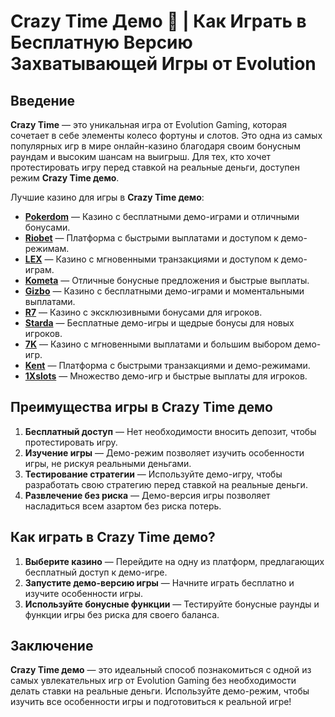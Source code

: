 # Crazy Time Демо 🎡 | Как Играть в Бесплатную Версию Захватывающей Игры от Evolution

## Введение

**Crazy Time** — это уникальная игра от Evolution Gaming, которая сочетает в себе элементы колесо фортуны и слотов. Это одна из самых популярных игр в мире онлайн-казино благодаря своим бонусным раундам и высоким шансам на выигрыш. Для тех, кто хочет протестировать игру перед ставкой на реальные деньги, доступен режим **Crazy Time демо**.

Лучшие казино для игры в **Crazy Time демо**:

- **[Pokerdom](https://brandplay.link/4k77v2yx)** — Казино с бесплатными демо-играми и отличными бонусами.
- **[Riobet](https://brandplay.link/7xBLTPyj)** — Платформа с быстрыми выплатами и доступом к демо-режимам.
- **[LEX](https://brandplay.link/zW4hdDFV)** — Казино с мгновенными транзакциями и доступом к демо-играм.
- **[Kometa](https://brandplay.link/8ZymQJV8)** — Отличные бонусные предложения и быстрые выплаты.
- **[Gizbo](https://brandplay.link/bprXw4YV)** — Казино с бесплатными демо-играми и моментальными выплатами.
- **[R7](https://brandplay.link/bMd3Yjsw)** — Казино с эксклюзивными бонусами для игроков.
- **[Starda](https://brandplay.link/fB7xwRFL)** — Бесплатные демо-игры и щедрые бонусы для новых игроков.
- **[7K](https://brandplay.link/BvQyFShp)** — Казино с мгновенными выплатами и большим выбором демо-игр.
- **[Kent](https://brandplay.link/Fv2WP3js)** — Платформа с быстрыми транзакциями и демо-режимами.
- **[1Xslots](https://brandplay.link/hSB1khtr)** — Множество демо-игр и быстрые выплаты для игроков.

## Преимущества игры в Crazy Time демо

1. **Бесплатный доступ** — Нет необходимости вносить депозит, чтобы протестировать игру.
2. **Изучение игры** — Демо-режим позволяет изучить особенности игры, не рискуя реальными деньгами.
3. **Тестирование стратегии** — Используйте демо-игру, чтобы разработать свою стратегию перед ставкой на реальные деньги.
4. **Развлечение без риска** — Демо-версия игры позволяет насладиться всем азартом без риска потерь.

## Как играть в Crazy Time демо?

1. **Выберите казино** — Перейдите на одну из платформ, предлагающих бесплатный доступ к демо-игре.
2. **Запустите демо-версию игры** — Начните играть бесплатно и изучите особенности игры.
3. **Используйте бонусные функции** — Тестируйте бонусные раунды и функции игры без риска для своего баланса.

## Заключение

**Crazy Time демо** — это идеальный способ познакомиться с одной из самых увлекательных игр от Evolution Gaming без необходимости делать ставки на реальные деньги. Используйте демо-режим, чтобы изучить все особенности игры и подготовиться к реальной игре!
